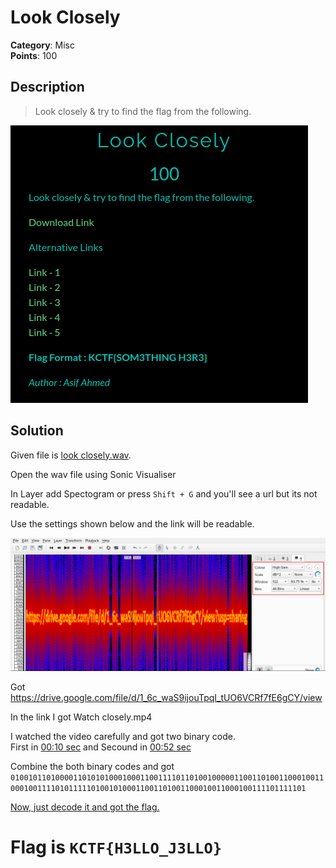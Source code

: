 # Look Closely

**Category**: Misc \
**Points**: 100

## Description

> Look closely & try to find the flag from the following.

![](que.png)
## Solution

Given file is [look closely.wav](look%20clodely.wav).

Open the wav file using Sonic Visualiser

In Layer add Spectogram or press `Shift + G` and you'll see a url but its not readable.

Use the settings shown below and the link will be readable.

![](settings.png)

Got https://drive.google.com/file/d/1_6c_waS9ijouTpqI_tUO6VCRf7fE6gCY/view

In the link I got Watch closely.mp4

I watched the video carefully and got two binary code.\
First in [00:10 sec](1.png) and Secound in [00:52 sec](2.png)


Combine the both binary codes and got `0100101101000011010101000100011001111011010010000011001101001100010011000100111101011111010010100011001101001100010011000100111101111101`

[Now, just decode it and got the flag.](https://gchq.github.io/CyberChef/#recipe=From_Binary('Space',8)&input=MDEwMDEwMTEwMTAwMDAxMTAxMDEwMTAwMDEwMDAxMTAwMTExMTAxMTAxMDAxMDAwMDAxMTAwMTEwMTAwMTEwMDAxMDAxMTAwMDEwMDExMTEwMTAxMTExMTAxMDAxMDEwMDAxMTAwMTEwMTAwMTEwMDAxMDAxMTAwMDEwMDExMTEwMTExMTEwMQ)
# Flag is `KCTF{H3LLO_J3LLO}`


